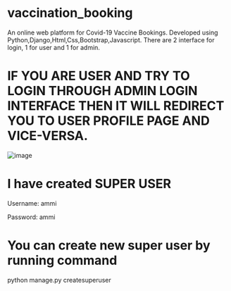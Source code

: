 # vaccination_booking
An online web platform for Covid-19 Vaccine Bookings. 
Developed using Python,Django,Html,Css,Bootstrap,Javascript.
There are 2 interface for login, 1 for user and 1 for admin.
# IF YOU ARE USER AND TRY TO LOGIN THROUGH ADMIN LOGIN INTERFACE THEN IT WILL REDIRECT YOU TO USER PROFILE PAGE AND VICE-VERSA.

![image](https://github.com/iqrar4006/vaccination_booking/assets/121558831/9a293bc1-894b-416f-851c-b9d37cb4a43a)

# I have created SUPER USER
Username: ammi

Password: ammi

# You can create new super user by running command
python manage.py createsuperuser

